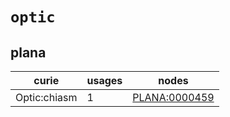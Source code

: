 # `optic`

## plana

| curie        |   usages | nodes                                                         |
|--------------|----------|---------------------------------------------------------------|
| Optic:chiasm |        1 | [PLANA:0000459](http://purl.obolibrary.org/obo/PLANA_0000459) |

